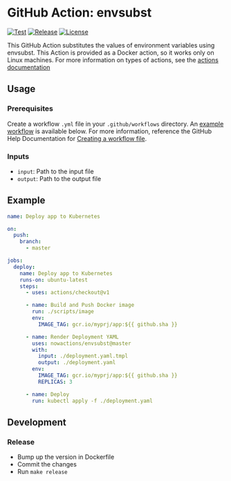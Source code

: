 # GitHub Action: envsubst

[![Test](https://github.com/nowactions/envsubst/workflows/Test/badge.svg)](https://github.com/nowactions/envsubst/actions)
[![Release](https://img.shields.io/github/release/nowactions/envsubst.svg)](https://github.com/nowactions/envsubst/releases)
[![License](https://img.shields.io/github/license/nowactions/envsubst)](LICENSE)

This GitHub Action substitutes the values of environment variables using envsubst.
This Action is provided as a Docker action, so it works only on Linux machines.
For more information on types of actions, see the [actions documentation](https://help.github.com/en/actions/automating-your-workflow-with-github-actions/about-actions#types-of-actions)

## Usage

### Prerequisites

Create a workflow `.yml` file in your `.github/workflows` directory.
An [example workflow](#example) is available below.
For more information, reference the GitHub Help Documentation for [Creating a workflow file](https://help.github.com/en/articles/configuring-a-workflow#creating-a-workflow-file).

### Inputs

- `input`: Path to the input file
- `output`: Path to the output file

## Example

```yml
name: Deploy app to Kubernetes

on:
  push:
    branch:
      - master

jobs:
  deploy:
    name: Deploy app to Kubernetes
    runs-on: ubuntu-latest
    steps:
      - uses: actions/checkout@v1

      - name: Build and Push Docker image
        run: ./scripts/image
        env:
          IMAGE_TAG: gcr.io/myprj/app:${{ github.sha }}

      - name: Render Deployment YAML
        uses: nowactions/envsubst@master
        with:
          input: ./deployment.yaml.tmpl
          output: ./deployment.yaml
        env:
          IMAGE_TAG: gcr.io/myprj/app:${{ github.sha }}
          REPLICAS: 3

      - name: Deploy
        run: kubectl apply -f ./deployment.yaml
```

## Development

### Release

* Bump up the version in Dockerfile
* Commit the changes
* Run `make release`
